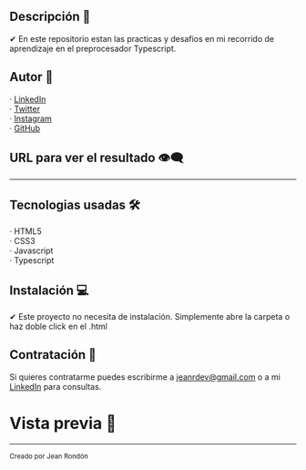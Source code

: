 ## Descripción 💬

✔ En este repositorio estan las practicas y desafios en mi recorrido de aprendizaje en el preprocesador Typescript.
  
## Autor 🤠

· [LinkedIn](https://www.linkedin.com/in/jeandv/) <br>
· [Twitter](https://www.twitter.com/r4yb4/) <br>
· [Instagram](https://www.instagram.com/jnxrn/) <br>
· [GitHub](https://github.com/jeandv/) 

## URL para ver el resultado 👁‍🗨

***

## Tecnologias usadas 🛠️

· HTML5 <br>
· CSS3 <br>
· Javascript <br>
· Typescript <br>

## Instalación 💻

✔ Este proyecto no necesita de instalación. Simplemente abre la carpeta o haz doble click en el .html

## Contratación 📧

Si quieres contratarme puedes escribirme a jeanrdev@gmail.com o a mi [LinkedIn](https://www.linkedin.com/in/jeandv/) para consultas.

# Vista previa 🔎

***

<small>Creado por Jean Rondón</small>
